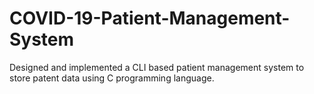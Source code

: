 # COVID-19-Patient-Management-System
Designed and implemented a CLI based patient management system to store patent data using C programming language.
